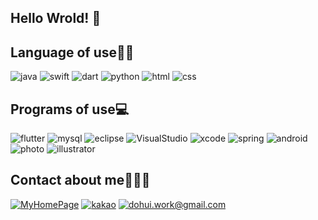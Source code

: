 ## Hello Wrold! 👋

## Language of use✍🏻
![java](https://img.shields.io/badge/-java-red?style=flat-square&logo=java&logoColor=white)
![swift](https://img.shields.io/badge/-Swift-yellowgreen?style=flat-square&logo=swift&logoColor=white)
![dart](https://img.shields.io/badge/-Dart-blue?style=flat-square&logo=dart&logoColor=white)
![python](https://img.shields.io/badge/-Python-FFCC66?style=flat-square&logo=Python&logoColor=black)
![html](https://img.shields.io/badge/-HTML-CC3333?style=flat-square&logo=html5&logoColor=white)
![css](https://img.shields.io/badge/-CSS-336699?style=flat-square&logo=css3&logoColor=white)

## Programs of use💻
![flutter](https://img.shields.io/badge/-Flutter-99CCFF?style=flat-square&logo=flutter&logoColor=white)
![mysql](https://img.shields.io/badge/-MySQL-orange?style=flat-square&logo=mysql&logoColor=white)
![eclipse](https://img.shields.io/badge/-Eclipse-333366?style=flat-square&logo=Eclipse&logoColor=white)
![VisualStudio](https://img.shields.io/badge/-VisualStudio-3333FF?style=flat-square&logo=VisualStudio&logoColor=white)
![xcode](https://img.shields.io/badge/-Xcode-6699FF?style=flat-square&logo=Xcode&logoColor=white)
![spring](https://img.shields.io/badge/-Spring-33CC33?style=flat-square&logo=Spring&logoColor=white)
![android](https://img.shields.io/badge/-AndroidStudio-darkgreen?style=flat-square&logo=android&logoColor=white)
![photo](https://img.shields.io/badge/-Photoshop-330099?style=flat-square&logo=adobe&logoColor=white)
![illustrator](https://img.shields.io/badge/-Illustrator-FF9900?style=flat-square&logo=adobe&logoColor=white)

## Contact about me🙋🏻‍♀️
[![MyHomePage](https://img.shields.io/badge/MyHomePage-DD0B78?style=flat-square&logo=GitHub%20Sponsors&logoColor=white)](https://lee-dohee.github.io/Portfolio3/)
[![kakao](https://img.shields.io/badge/-kakao-yellow?style=flat-square&logo=kakaotalk&logoColor=white)](https://open.kakao.com/o/skJlWewd)
[![dohui.work@gmail.com](https://img.shields.io/badge/dohui.work@gmail.com-EA4335?style=flat-square&logo=Gmail&logoColor=white)](https://mail.google.com/mail/)

<!--
**k-ye0415/k-ye0415** is a ✨ _special_ ✨ repository because its `README.md` (this file) appears on your GitHub profile.
Here are some ideas to get you started:
- 🔭 I’m currently working on ...
- 🌱 I’m currently learning ...
- 👯 I’m looking to collaborate on ...
- 🤔 I’m looking for help with ...
- 💬 Ask me about ...
- 📫 How to reach me: ...
- 😄 Pronouns: ...
- ⚡ Fun fact: ...
-->
